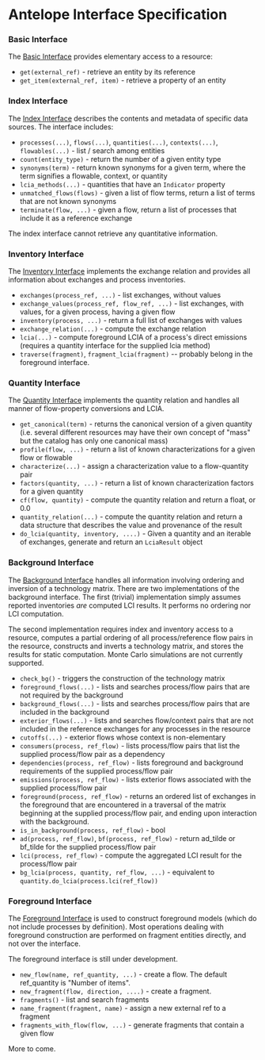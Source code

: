 # Antelope Interface Specification

### Basic Interface

The [Basic Interface](https://github.com/bkuczenski/lca-tools/blob/strike-uuids/lcatools/interfaces/abstract_query.py) provides elementary access to a resource:

 * `get(external_ref)` - retrieve an entity by its reference
 * `get_item(external_ref, item)` - retrieve a property of an entity

### Index Interface

The [Index Interface](https://github.com/bkuczenski/lca-tools/blob/strike-uuids/lcatools/interfaces/iindex.py) describes the contents and metadata of specific data sources.  The interface includes:

 * `processes(...)`, `flows(...)`, `quantities(...)`, `contexts(...)`, `flowables(...)` - list / search among entities
 * `count(entity_type)` - return the number of a given entity type
 * `synonyms(term)` - return known synonyms for a given term, where the term signifies a flowable, context, or quantity
 * `lcia_methods(...)` - quantities that have an `Indicator` property
 * `unmatched_flows(flows)` - given a list of flow terms, return a list of terms that are not known synonyms
 * `terminate(flow, ...)` - given a flow, return a list of processes that include it as a reference exchange

The index interface cannot retrieve any quantitative information.

### Inventory Interface

The [Inventory Interface](https://github.com/bkuczenski/lca-tools/blob/strike-uuids/lcatools/interfaces/iinventory.py) implements the exchange relation and provides all information about exchanges and process inventories.

 * `exchanges(process_ref, ...)` - list exchanges, without values
 * `exchange_values(process_ref, flow_ref, ...)` - list exchanges, with values, for a given process, having a given flow
 * `inventory(process, ...)` - return a full list of exchanges with values
 * `exchange_relation(...)` - compute the exchange relation
 * `lcia(...)` - compute foreground LCIA of a process's direct emissions (requires a quantity interface for the supplied lcia method)
 * `traverse(fragment)`, `fragment_lcia(fragment)` -- probably belong in the foreground interface.

### Quantity Interface

The [Quantity Interface](https://github.com/bkuczenski/lca-tools/blob/strike-uuids/lcatools/interfaces/iquantity.py)
implements the quantity relation and handles all manner of flow-property conversions and LCIA.

 * `get_canonical(term)` - returns the canonical version of a given quantity (i.e. several different resources may have their own concept of "mass" but the catalog has only one canonical mass)
 * `profile(flow, ...)` - return a list of known characterizations for a given flow or flowable
 * `characterize(...)` - assign a characterization value to a flow-quantity pair
 * `factors(quantity, ...)` - return a list of known characterization factors for a given quantity
 * `cf(flow, quantity)` - compute the quantity relation and return a float, or 0.0
 * `quantity_relation(...)` - compute the quantity relation and return a data structure that describes the value and provenance of the result
 * `do_lcia(quantity, inventory, ....)` - Given a quantity and an iterable of exchanges, generate and return an `LciaResult` object

### Background Interface

The [Background Interface](https://github.com/bkuczenski/lca-tools/blob/strike-uuids/lcatools/interfaces/ibackground.py) handles all information involving ordering and inversion of a technology matrix.  There are two implementations of the background interface.  The first (trivial) implementation simply assumes reported inventories *are* computed LCI results. It performs no ordering nor LCI computation.

The second implementation requires index and inventory access to a resource,  computes a partial ordering of all process/reference flow pairs in the resource, constructs and inverts a technology matrix, and stores the results for static computation.  Monte Carlo simulations are not currently supported.

 * `check_bg()` - triggers the construction of the technology matrix
 * `foreground_flows(...)` - lists and searches process/flow pairs that are not required by the background
 * `background_flows(...)` - lists and searches process/flow pairs that are included in the background
 * `exterior_flows(...)` - lists and searches flow/context pairs that are not included in the reference exchanges for any processes in the resource
 * `cutoffs(...)` - exterior flows whose context is non-elementary
 * `consumers(process, ref_flow)` - lists process/flow pairs that list the supplied process/flow pair as a dependency
 * `dependencies(process, ref_flow)` - lists foreground and background requirements of the supplied process/flow pair
 * `emissions(process, ref_flow)` - lists exterior flows associated with the supplied process/flow pair
 * `foreground(process, ref_flow)` - returns an ordered list of exchanges in the foreground that are encountered in a traversal of the matrix beginning at the supplied process/flow pair, and ending upon interaction with the background.
 * `is_in_background(process, ref_flow)` - bool
 * `ad(process, ref_flow)`, `bf(process, ref_flow)` - return ad_tilde or bf_tilde for the supplied process/flow pair
 * `lci(process, ref_flow)` - compute the aggregated LCI result for the process/flow pair
 * `bg_lcia(process, quantity, ref_flow, ...)` - equivalent to `quantity.do_lcia(process.lci(ref_flow))`

### Foreground Interface

The [Foreground Interface](https://github.com/bkuczenski/lca-tools/blob/strike-uuids/lcatools/interfaces/iforeground.py) is used to construct foreground models (which do not include processes by definition).  Most operations dealing with foreground construction are performed on fragment entities directly, and not over the interface.

The foreground interface is still under development.  

 * `new_flow(name, ref_quantity, ...)` - create a flow.  The default ref_quantity is "Number of items".
 * `new_fragment(flow, direction, ....)` - create a fragment.
 * `fragments()` - list and search fragments
 * `name_fragment(fragment, name)` - assign a new external ref to a fragment
 * `fragments_with_flow(flow, ...)` - generate fragments that contain a given flow
 
More to come.

